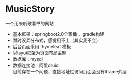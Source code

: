 # MusicStory
一个用来听歌看书的网站   
- 基本框架：springboot2.0全家桶 ，gradle构建  
- 暂时没弄分布式，感觉用不上（其实我不会）
- 后台页面采用 thymeleaf 模板   
- 以layui框架为页面布局主题   
- 数据库：mysql
- 数据连接池：阿里druid      
目前存在一个问题，直接地址栏访问页面会没有iframe外层
